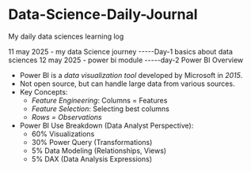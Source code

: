 # Data-Science-Daily-Journal
My daily data sciences learning log 

11 may 2025 - my data Science journey 
        -----Day-1   basics about data sciences
12 may 2025 - power bi module
        -----day-2   Power BI Overview
- Power BI is a *data visualization tool* developed by Microsoft in *2015*.
- Not open source, but can handle large data from various sources.
- Key Concepts:
  - *Feature Engineering*: Columns = Features
  - *Feature Selection*: Selecting best columns
  - *Rows = Observations*
- Power BI Use Breakdown (Data Analyst Perspective):
  - 60% Visualizations
  - 30% Power Query (Transformations)
  - 5% Data Modeling (Relationships, Views)
  - 5% DAX (Data Analysis Expressions)